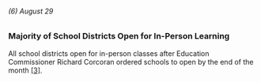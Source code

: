 ###### (6) August 29

### Majority of School Districts Open for In-Person Learning 

All school districts open for in-person classes after Education Commissioner Richard Corcoran ordered schools to open by the end of the month [[3]](https://www.tallahassee.com/story/news/2020/07/06/florida-schools-mandated-reopen-august/5387823002/).